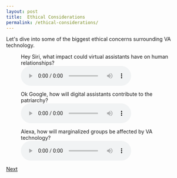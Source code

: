 ```yaml
---
layout: post
title:  Ethical Considerations
permalink: /ethical-considerations/
---
```

Let's dive into some of the biggest ethical concerns surrounding VA technology.
<figure>
    <figcaption>Hey Siri, what impact could virtual assistants have on human relationships?</figcaption>
    <audio
        controls
        src="/assets/audio/human_connection.m4a">
            <a href="/assets/audio/human_connection.m4a">
                Download audio
            </a>
    </audio>
</figure>

<figure>
    <figcaption>Ok Google, how will digital assistants contribute to the patriarchy?</figcaption>
    <audio
        controls
        src="/assets/audio/misogyny.m4a">
            <a href="/assets/audio/misogyny.m4a">
                Download audio
            </a>
    </audio>
</figure>

<figure>
    <figcaption>Alexa, how will marginalized groups be affected by VA technology?</figcaption>
    <audio
        controls
        src="/assets/audio/intersectionality.m4a">
            <a href="/assets/audio/intersectionality.m4a">
                Download audio
            </a>
    </audio>
</figure>

<a class="github-button" href="https://nishamcnealis.github.io/hagura/case-studies/" data-icon="octicon-star" data-size="large" data-show-count="true" aria-label="Next: Ethical Considerations">Next</a>